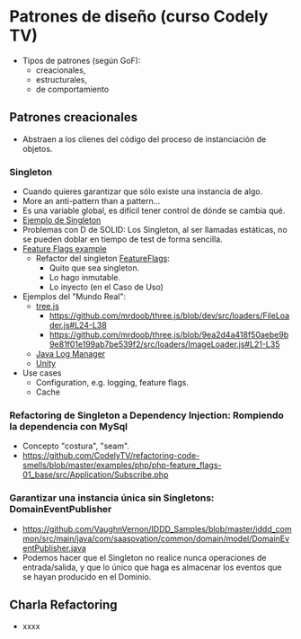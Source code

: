 # Patrones de diseño (curso Codely TV)

* Tipos de patrones (según GoF):
    * creacionales,
    * estructurales,
    * de comportamiento

## Patrones creacionales
* Abstraen a los clienes del código del proceso de instanciación de objetos.

### Singleton
* Cuando quieres garantizar que sólo existe una instancia de algo.
* More an anti-pattern than a pattern...
* Es una variable global, es difícil tener control de dónde se cambia qué.
* [Ejemplo de Singleton](https://github.com/VaughnVernon/IDDD_Samples/blob/master/iddd_common/src/main/java/com/saasovation/common/domain/model/DomainEventPublisher.java)
* Problemas con D de SOLID: Los Singleton, al ser llamadas estáticas, no se pueden doblar en tiempo de test de forma sencilla.
* [Feature Flags example](https://github.com/CodelyTV/refactoring-code-smells/tree/master/examples/php/php-feature_flags-01_base)
    * Refactor del singleton [FeatureFlags](https://github.com/CodelyTV/refactoring-code-smells/blob/master/examples/php/php-feature_flags-01_base/src/FeatureFlags.php):
        * Quito que sea singleton.
        * Lo hago inmutable.
        * Lo inyecto (en el Caso de Uso)
* Ejemplos del "Mundo Real":
    * [tree.js](https://github.com/mrdoob/three.js/blob/dev/src/loaders/Cache.js)
        * https://github.com/mrdoob/three.js/blob/dev/src/loaders/FileLoader.js#L24-L38
        * https://github.com/mrdoob/three.js/blob/9ea2d4a418f50aebe9b9e81f01e199ab7be539f2/src/loaders/ImageLoader.js#L21-L35
    * [Java Log Manager](https://docs.oracle.com/javase/6/docs/api/java/util/logging/LogManager.html)
    * [Unity](https://docs.unity3d.com/Packages/com.unity.remote-config@0.3/api/Unity.RemoteConfig.ConfigManager.html)
* Use cases
    * Configuration, e.g. logging, feature flags.
    * Cache

### Refactoring de Singleton a Dependency Injection: Rompiendo la dependencia con MySql
* Concepto "costura", "seam".
* https://github.com/CodelyTV/refactoring-code-smells/blob/master/examples/php/php-feature_flags-01_base/src/Application/Subscribe.php

### Garantizar una instancia única sin Singletons: DomainEventPublisher
* https://github.com/VaughnVernon/IDDD_Samples/blob/master/iddd_common/src/main/java/com/saasovation/common/domain/model/DomainEventPublisher.java
* Podemos hacer que el Singleton no realice nunca operaciones de entrada/salida, y que lo único que haga es almacenar los eventos que se hayan producido en el Dominio.


## Charla Refactoring
* xxxx